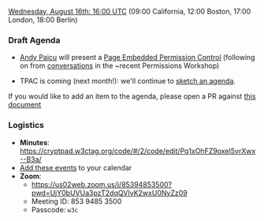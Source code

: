 [Wednesday, August 16th: 16:00 UTC](https://www.timeanddate.com/worldclock/fixedtime.html?iso=20230816T1600) (09:00 California, 12:00 Boston, 17:00 London, 18:00 Berlin)

### Draft Agenda

* [Andy Paicu](https://github.com/andypaicu) will present a [Page Embedded Permission Control](https://github.com/andypaicu/PEPC/blob/main/explainer.md) (following on from [conversations](https://www.w3.org/Privacy/permissions-ws-2022/report#novel-building-blocks-for-capability-control) in the ~recent Permissions Workshop)

* TPAC is coming (next month!): we'll continue to [sketch an agenda](https://github.com/w3c/webappsec/issues/627).

If you would like to add an item to the agenda, please open a PR against [this document](https://github.com/w3c/webappsec/new/main/meetings/2023/2023-08-16-agenda.md)

### Logistics

*   **Minutes**: https://cryptpad.w3ctag.org/code/#/2/code/edit/Pq1xOhFZ9oxeI5vrXwx--B3a/
*   [Add these events](https://www.w3.org/groups/wg/webappsec/calendar#export) to your calendar
*   **Zoom**:
    * https://us02web.zoom.us/j/85394853500?pwd=UjY0bUVUa3pzT2dqQVIvK2wxU0NyZz09
    * Meeting ID: 853 9485 3500
    * Passcode: `w3c`
